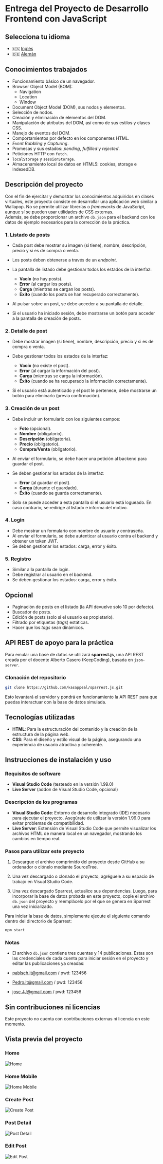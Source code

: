 # Entrega del Proyecto de Desarrollo Frontend con JavaScript

## Selecciona tu idioma

- 🇺🇸 [Inglés](README.md)
- 🇩🇪 [Alemán](README.de.md)

## Conocimientos trabajados

- Funcionamiento básico de un navegador.
- Browser Object Model (BOM):
  - Navigation
  - Location
  - Window
- Document Object Model (DOM), sus nodos y elementos.
- Selección de nodos.
- Creación y eliminación de elementos del DOM.
- Manipulación de atributos del DOM, así como de sus estilos y clases CSS.
- Manejo de eventos del DOM.
- Comportamientos por defecto en los componentes HTML.
- *Event Bubbling* y *Capturing*.
- Promesas y sus estados: *pending*, *fulfilled* y *rejected*.
- Peticiones HTTP con `fetch`.
- `localStorage` y `sessionStorage`.
- Almacenamiento local de datos en HTML5: cookies, storage e IndexedDB.

## Descripción del proyecto

Con el fin de ejercitar y demostrar los conocimientos adquiridos en clases virtuales, este proyecto consiste en desarrollar una aplicación web similar a Wallapop. No se permite utilizar librerías o *frameworks* de JavaScript, aunque sí se pueden usar utilidades de CSS externas.  
Además, se debe proporcionar un archivo `db.json` para el backend con los datos de ejemplo necesarios para la corrección de la práctica.

### 1. Listado de posts

- Cada post debe mostrar su imagen (si tiene), nombre, descripción, precio y si es de compra o venta.  
- Los posts deben obtenerse a través de un *endpoint*.  
- La pantalla de listado debe gestionar todos los estados de la interfaz:

  - **Vacío** (no hay posts).
  - **Error** (al cargar los posts).
  - **Carga** (mientras se cargan los posts).
  - **Éxito** (cuando los posts se han recuperado correctamente).

- Al pulsar sobre un post, se debe acceder a su pantalla de detalle.  
- Si el usuario ha iniciado sesión, debe mostrarse un botón para acceder a la pantalla de creación de posts.

### 2. Detalle de post

- Debe mostrar imagen (si tiene), nombre, descripción, precio y si es de compra o venta.  
- Debe gestionar todos los estados de la interfaz:

  - **Vacío** (no existe el post).
  - **Error** (al cargar la información del post).
  - **Carga** (mientras se carga la información).
  - **Éxito** (cuando se ha recuperado la información correctamente).

- Si el usuario está autenticado y el post le pertenece, debe mostrarse un botón para eliminarlo (previa confirmación).

### 3. Creación de un post

- Debe incluir un formulario con los siguientes campos:
  - **Foto** (opcional).
  - **Nombre** (obligatorio).
  - **Descripción** (obligatoria).
  - **Precio** (obligatorio).
  - **Compra/Venta** (obligatorio).

- Al enviar el formulario, se debe hacer una petición al backend para guardar el post.  
- Se deben gestionar los estados de la interfaz:

  - **Error** (al guardar el post).
  - **Carga** (durante el guardado).
  - **Éxito** (cuando se guarda correctamente).

- Solo se puede acceder a esta pantalla si el usuario está logueado. En caso contrario, se redirige al listado e informa del motivo.

### 4. Login

- Debe mostrar un formulario con nombre de usuario y contraseña.  
- Al enviar el formulario, se debe autenticar al usuario contra el backend y obtener un token JWT.  
- Se deben gestionar los estados: carga, error y éxito.

### 5. Registro

- Similar a la pantalla de login.  
- Debe registrar al usuario en el backend.  
- Se deben gestionar los estados: carga, error y éxito.

## Opcional

- Paginación de posts en el listado (la API devuelve solo 10 por defecto).
- Buscador de posts.
- Edición de posts (solo si el usuario es propietario).
- Filtrado por etiquetas (*tags*) estáticas.
- Hacer que los *tags* sean dinámicos.

## API REST de apoyo para la práctica

Para emular una base de datos se utilizará **sparrest.js**, una API REST creada por el docente Alberto Casero (KeepCoding), basada en `json-server`.

### Clonación del repositorio

```bash
git clone https://github.com/kasappeal/sparrest.js.git
```

Esto levantará el servidor y pondrá en funcionamiento la API REST para que puedas interactuar con la base de datos simulada.

## Tecnologías utilizadas

- **HTML**: Para la estructuración del contenido y la creación de la estructura de la página web.
- **CSS**: Para el diseño y estilo visual de la página, asegurando una experiencia de usuario atractiva y coherente.

## Instrucciones de instalación y uso

### Requisitos de software

- **Visual Studio Code** (testeado en la versión 1.99.0)
- **Live Server** (addon de Visual Studio Code, opcional)

### Descripción de los programas

- **Visual Studio Code**: Entorno de desarrollo integrado (IDE) necesario para ejecutar el proyecto. Asegúrate de utilizar la versión 1.99.0 para evitar problemas de compatibilidad.
- **Live Server**: Extensión de Visual Studio Code que permite visualizar los archivos HTML de manera local en un navegador, mostrando los cambios en tiempo real.

### Pasos para utilizar este proyecto

1. Descargue el archivo comprimido del proyecto desde GitHub a su ordenador o clónelo mediante SourceTree.

2. Una vez descargado o clonado el proyecto, agréguele a su espacio de trabajo en Visual Studio Code.

3. Una vez descargado Sparrest, actualice sus dependencias. Luego, para incorporar la base de datos probada en este proyecto, copie el archivo `db.json` del proyecto y reemplácelo por el que se genera en Sparrest una vez inicializado.

Para iniciar la base de datos, simplemente ejecute el siguiente comando dentro del directorio de Sparrest:

```bash
npm start
```

### Notas

- El archivo `db.json` contiene tres cuentas y 14 publicaciones. Estas son las credenciales de cada cuenta para iniciar sesión en el proyecto y editar las publicaciones ya creadas:

- [pablsch.it@gmail.com](mailto:pablsch.it@gmail.com) / pwd: 123456  
- [Pedro.it@gmail.com](mailto:Pedro.it@gmail.com) / pwd: 123456  
- [jose.JJ@gmail.com](mailto:jose.JJ@gmail.com) / pwd: 123456

## Sin contribuciones ni licencias

Este proyecto no cuenta con contribuciones externas ni licencia en este momento.

## Vista previa del proyecto

### Home

![Home](../etc/preview_images/home.png)

### Home Mobile

![Home Mobile](../etc/preview_images/home_mobile.png.png)

### Create Post

![Create Post](../etc/preview_images/create_post.png)

### Post Detail

![Post Detail](../etc/preview_images/post_detail.png)

### Edit Post

![Edit Post](../etc/preview_images/post_edit.png)
